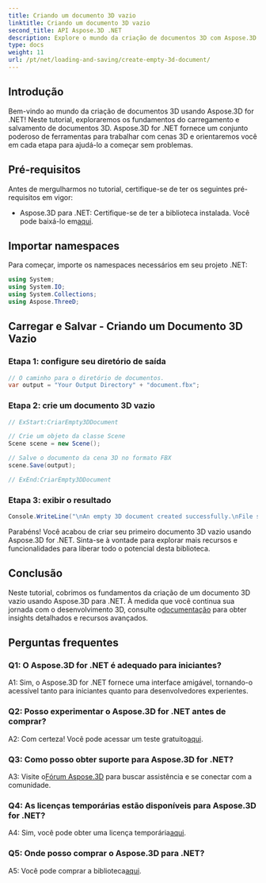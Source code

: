 ```yaml
---
title: Criando um documento 3D vazio
linktitle: Criando um documento 3D vazio
second_title: API Aspose.3D .NET
description: Explore o mundo da criação de documentos 3D com Aspose.3D for .NET. Crie, edite e salve cenas 3D impressionantes sem esforço.
type: docs
weight: 11
url: /pt/net/loading-and-saving/create-empty-3d-document/
---
```

## Introdução

Bem-vindo ao mundo da criação de documentos 3D usando Aspose.3D for .NET! Neste tutorial, exploraremos os fundamentos do carregamento e salvamento de documentos 3D. Aspose.3D for .NET fornece um conjunto poderoso de ferramentas para trabalhar com cenas 3D e orientaremos você em cada etapa para ajudá-lo a começar sem problemas.

## Pré-requisitos

Antes de mergulharmos no tutorial, certifique-se de ter os seguintes pré-requisitos em vigor:

-  Aspose.3D para .NET: Certifique-se de ter a biblioteca instalada. Você pode baixá-lo em[aqui](https://releases.aspose.com/3d/net/).

## Importar namespaces

Para começar, importe os namespaces necessários em seu projeto .NET:

```csharp
using System;
using System.IO;
using System.Collections;
using Aspose.ThreeD;
```

## Carregar e Salvar - Criando um Documento 3D Vazio

### Etapa 1: configure seu diretório de saída

```csharp
// O caminho para o diretório de documentos.
var output = "Your Output Directory" + "document.fbx";
```

### Etapa 2: crie um documento 3D vazio

```csharp
// ExStart:CriarEmpty3DDocument

// Crie um objeto da classe Scene
Scene scene = new Scene();

// Salve o documento da cena 3D no formato FBX
scene.Save(output);

// ExEnd:CriarEmpty3DDocument
```

### Etapa 3: exibir o resultado

```csharp
Console.WriteLine("\nAn empty 3D document created successfully.\nFile saved at " + output);
```

Parabéns! Você acabou de criar seu primeiro documento 3D vazio usando Aspose.3D for .NET. Sinta-se à vontade para explorar mais recursos e funcionalidades para liberar todo o potencial desta biblioteca.

## Conclusão

 Neste tutorial, cobrimos os fundamentos da criação de um documento 3D vazio usando Aspose.3D para .NET. À medida que você continua sua jornada com o desenvolvimento 3D, consulte o[documentação](https://reference.aspose.com/3d/net/) para obter insights detalhados e recursos avançados.

## Perguntas frequentes

### Q1: O Aspose.3D for .NET é adequado para iniciantes?

A1: Sim, o Aspose.3D for .NET fornece uma interface amigável, tornando-o acessível tanto para iniciantes quanto para desenvolvedores experientes.

### Q2: Posso experimentar o Aspose.3D for .NET antes de comprar?

 A2: Com certeza! Você pode acessar um teste gratuito[aqui](https://releases.aspose.com/).

### Q3: Como posso obter suporte para Aspose.3D for .NET?

 A3: Visite o[Fórum Aspose.3D](https://forum.aspose.com/c/3d/18) para buscar assistência e se conectar com a comunidade.

### Q4: As licenças temporárias estão disponíveis para Aspose.3D for .NET?

 A4: Sim, você pode obter uma licença temporária[aqui](https://purchase.aspose.com/temporary-license/).

### Q5: Onde posso comprar o Aspose.3D para .NET?

 A5: Você pode comprar a biblioteca[aqui](https://purchase.aspose.com/buy).